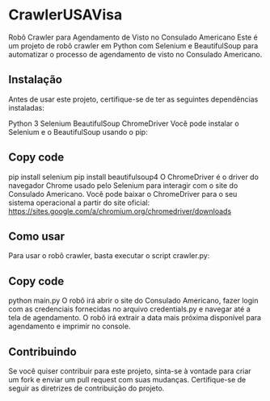 # CrawlerUSAVisa

Robô Crawler para Agendamento de Visto no Consulado Americano
Este é um projeto de robô crawler em Python com Selenium e BeautifulSoup para automatizar o processo de agendamento de visto no Consulado Americano.

## Instalação
Antes de usar este projeto, certifique-se de ter as seguintes dependências instaladas:

Python 3
Selenium
BeautifulSoup
ChromeDriver
Você pode instalar o Selenium e o BeautifulSoup usando o pip:

## Copy code
pip install selenium
pip install beautifulsoup4
O ChromeDriver é o driver do navegador Chrome usado pelo Selenium para interagir com o site do Consulado Americano. Você pode baixar o ChromeDriver para o seu sistema operacional a partir do site oficial: https://sites.google.com/a/chromium.org/chromedriver/downloads

## Como usar
Para usar o robô crawler, basta executar o script crawler.py:

## Copy code
python main.py
O robô irá abrir o site do Consulado Americano, fazer login com as credenciais fornecidas no arquivo credentials.py e navegar até a tela de agendamento. O robô irá extrair a data mais próxima disponível para agendamento e imprimir no console.

## Contribuindo
Se você quiser contribuir para este projeto, sinta-se à vontade para criar um fork e enviar um pull request com suas mudanças. Certifique-se de seguir as diretrizes de contribuição do projeto.